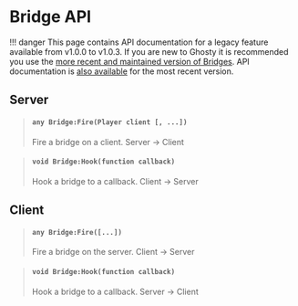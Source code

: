 # Bridge API
!!! danger
    This page contains API documentation for a legacy feature available from v1.0.0 to v1.0.3. If you are new to Ghosty it is recommended you use the [more recent and maintained version of Bridges](/bridges). API documentation is [also available](../bridges) for the most recent version.
## Server
> #### `any Bridge:Fire(Player client [, ...])`
> Fire a bridge on a client. Server -> Client

> #### `void Bridge:Hook(function callback)`
> Hook a bridge to a callback. Client -> Server

## Client
> #### `any Bridge:Fire([...])`
> Fire a bridge on the server. Client -> Server

> #### `void Bridge:Hook(function callback)`
> Hook a bridge to a callback. Server -> Client